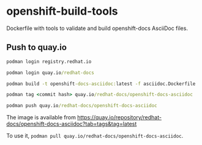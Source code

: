 # openshift-build-tools

Dockerfile with tools to validate and build openshift-docs AsciiDoc files.

## Push to quay.io

```cmd
podman login registry.redhat.io

podman login quay.io/redhat-docs

podman build -t openshift-docs-asciidoc:latest -f asciidoc.Dockerfile

podman tag <commit hash> quay.io/redhat-docs/openshift-docs-asciidoc

podman push quay.io/redhat-docs/openshift-docs-asciidoc
```

The image is available from https://quay.io/repository/redhat-docs/openshift-docs-asciidoc?tab=tags&tag=latest

To use it, `podman pull quay.io/redhat-docs/openshift-docs-asciidoc`.